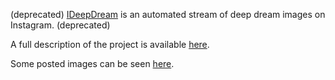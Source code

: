 <p>
  (deprecated) <a href="https://www.instagram.com/ideepdream/" target="_blank">IDeepDream</a>
  is an automated stream of deep dream images on Instagram. (deprecated)
</p>
<p>
  A full description of the project is available <a href="https://michelml.com/post?post=anautomatedstreamofdeepdreamimagesoninstagram" target="_blank">here</a>.
</p>
<p>
  Some posted images can be seen <a href="https://drive.google.com/open?id=13AFIeK70bsk4oV_92yUzEOwALXU7l0P3" target="_blank">here</a>. 
</p>
